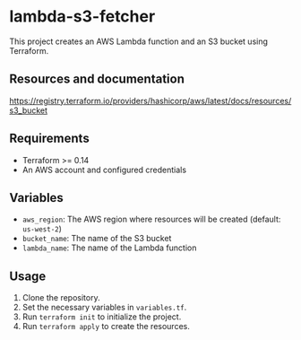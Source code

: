# lambda-s3-fetcher

This project creates an AWS Lambda function and an S3 bucket using Terraform.

## Resources and documentation
https://registry.terraform.io/providers/hashicorp/aws/latest/docs/resources/s3_bucket

## Requirements

- Terraform >= 0.14
- An AWS account and configured credentials

## Variables

- `aws_region`: The AWS region where resources will be created (default: `us-west-2`)
- `bucket_name`: The name of the S3 bucket
- `lambda_name`: The name of the Lambda function

## Usage

1. Clone the repository.
2. Set the necessary variables in `variables.tf`.
3. Run `terraform init` to initialize the project.
4. Run `terraform apply` to create the resources.